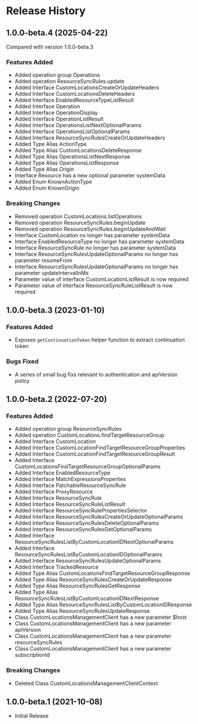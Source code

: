 # Release History
    
## 1.0.0-beta.4 (2025-04-22)
Compared with version 1.0.0-beta.3
    
### Features Added

  - Added operation group Operations
  - Added operation ResourceSyncRules.update
  - Added Interface CustomLocationsCreateOrUpdateHeaders
  - Added Interface CustomLocationsDeleteHeaders
  - Added Interface EnabledResourceTypeListResult
  - Added Interface Operation
  - Added Interface OperationDisplay
  - Added Interface OperationListResult
  - Added Interface OperationsListNextOptionalParams
  - Added Interface OperationsListOptionalParams
  - Added Interface ResourceSyncRulesCreateOrUpdateHeaders
  - Added Type Alias ActionType
  - Added Type Alias CustomLocationsDeleteResponse
  - Added Type Alias OperationsListNextResponse
  - Added Type Alias OperationsListResponse
  - Added Type Alias Origin
  - Interface Resource has a new optional parameter systemData
  - Added Enum KnownActionType
  - Added Enum KnownOrigin

### Breaking Changes

  - Removed operation CustomLocations.listOperations
  - Removed operation ResourceSyncRules.beginUpdate
  - Removed operation ResourceSyncRules.beginUpdateAndWait
  - Interface CustomLocation no longer has parameter systemData
  - Interface EnabledResourceType no longer has parameter systemData
  - Interface ResourceSyncRule no longer has parameter systemData
  - Interface ResourceSyncRulesUpdateOptionalParams no longer has parameter resumeFrom
  - Interface ResourceSyncRulesUpdateOptionalParams no longer has parameter updateIntervalInMs
  - Parameter value of interface CustomLocationListResult is now required
  - Parameter value of interface ResourceSyncRuleListResult is now required
    
## 1.0.0-beta.3 (2023-01-10)

### Features Added

- Exposes `getContinuationToken` helper function to extract continuation token

### Bugs Fixed

- A series of small bug fixs relevant to authentication and apiVersion policy

## 1.0.0-beta.2 (2022-07-20)
    
### Features Added

  - Added operation group ResourceSyncRules
  - Added operation CustomLocations.findTargetResourceGroup
  - Added Interface CustomLocation
  - Added Interface CustomLocationFindTargetResourceGroupProperties
  - Added Interface CustomLocationFindTargetResourceGroupResult
  - Added Interface CustomLocationsFindTargetResourceGroupOptionalParams
  - Added Interface EnabledResourceType
  - Added Interface MatchExpressionsProperties
  - Added Interface PatchableResourceSyncRule
  - Added Interface ProxyResource
  - Added Interface ResourceSyncRule
  - Added Interface ResourceSyncRuleListResult
  - Added Interface ResourceSyncRulePropertiesSelector
  - Added Interface ResourceSyncRulesCreateOrUpdateOptionalParams
  - Added Interface ResourceSyncRulesDeleteOptionalParams
  - Added Interface ResourceSyncRulesGetOptionalParams
  - Added Interface ResourceSyncRulesListByCustomLocationIDNextOptionalParams
  - Added Interface ResourceSyncRulesListByCustomLocationIDOptionalParams
  - Added Interface ResourceSyncRulesUpdateOptionalParams
  - Added Interface TrackedResource
  - Added Type Alias CustomLocationsFindTargetResourceGroupResponse
  - Added Type Alias ResourceSyncRulesCreateOrUpdateResponse
  - Added Type Alias ResourceSyncRulesGetResponse
  - Added Type Alias ResourceSyncRulesListByCustomLocationIDNextResponse
  - Added Type Alias ResourceSyncRulesListByCustomLocationIDResponse
  - Added Type Alias ResourceSyncRulesUpdateResponse
  - Class CustomLocationsManagementClient has a new parameter $host
  - Class CustomLocationsManagementClient has a new parameter apiVersion
  - Class CustomLocationsManagementClient has a new parameter resourceSyncRules
  - Class CustomLocationsManagementClient has a new parameter subscriptionId

### Breaking Changes

  - Deleted Class CustomLocationsManagementClientContext
    
## 1.0.0-beta.1 (2021-10-08)

  - Initial Release
